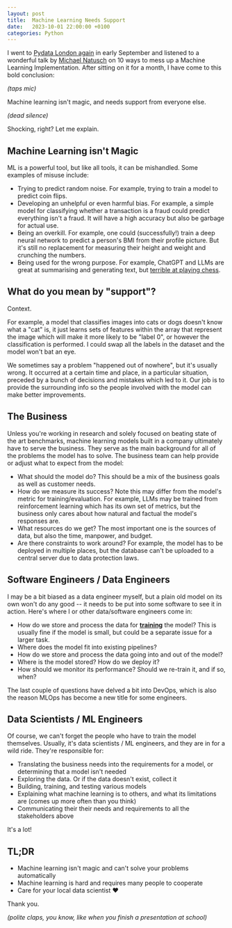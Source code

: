 ```yaml
---
layout: post
title:  Machine Learning Needs Support
date:   2023-10-01 22:00:00 +0100
categories: Python
---
```


I went to [Pydata London again](https://lyndonfan.github.io/meetups/2023/07/05/Pydata-London.html) in early September and listened to a wonderful talk by [Michael Natusch](https://www.linkedin.com/in/cumulyst/?originalSubdomain=uk) on 10 ways to mess up a Machine Learning Implementation. After sitting on it for a month, I have come to this bold conclusion:

_(taps mic)_

Machine learning isn't magic, and needs support from everyone else.

_(dead silence)_

Shocking, right? Let me explain.

## Machine Learning isn't Magic

ML is a powerful tool, but like all tools, it can be mishandled. Some examples of misuse include:

-   Trying to predict random noise. For example, trying to train a model to predict coin flips.
-   Developing an unhelpful or even harmful bias. For example, a simple model for classifying whether a transaction is a fraud could predict everything isn't a fraud. It will have a high accuracy but also be garbage for actual use.
-   Being an overkill. For example, one could (successfully!) train a deep neural network to predict a person's BMI from their profile picture. But it's still no replacement for measuring their height and weight and crunching the numbers.
-   Being used for the wrong purpose. For example, ChatGPT and LLMs are great at summarising and generating text, but [terrible at playing chess](https://www.reddit.com/r/AnarchyChess/comments/10ydnbb/i_placed_stockfish_white_against_chatgpt_black/).

## What do you mean by "support"?

Context.

For example, a model that classifies images into cats or dogs doesn't know what a "cat" is, it just learns sets of features within the array that represent the image which will make it more likely to be "label 0", or however the classification is performed. I could swap all the labels in the dataset and the model won't bat an eye.

We sometimes say a problem "happened out of nowhere", but it's usually wrong. It occurred at a certain time and place, in a particular situation, preceded by a bunch of decisions and mistakes which led to it. Our job is to provide the surrounding info so the people involved with the model can make better improvements.

## The Business

Unless you're working in research and solely focused on beating state of the art benchmarks, machine learning models built in a company ultimately have to serve the business. They serve as the main background for all of the problems the model has to solve. The business team can help provide or adjust what to expect from the model:

-   What should the model do? This should be a mix of the business goals as well as customer needs.
-   How do we measure its success? Note this may differ from the model's metric for training/evaluation. For example, LLMs may be trained from reinforcement learning which has its own set of metrics, but the business only cares about how natural and factual the model's responses are.
-   What resources do we get? The most important one is the sources of data, but also the time, manpower, and budget.
-   Are there constraints to work around? For example, the model has to be deployed in multiple places, but the database can't be uploaded to a central server due to data protection laws.

## Software Engineers / Data Engineers

I may be a bit biased as a data engineer myself, but a plain old model on its own won't do any good -- it needs to be put into some software to see it in action. Here's where I or other data/software engineers come in:

-   How do we store and process the data for **<u>training</u>** the model? This is usually fine if the model is small, but could be a separate issue for a larger task.
-   Where does the model fit into existing pipelines?
-   How do we store and process the data going into and out of the model?
-   Where is the model stored? How do we deploy it?
-   How should we monitor its performance? Should we re-train it, and if so, when?

The last couple of questions have delved a bit into DevOps, which is also the reason MLOps has become a new title for some engineers.

## Data Scientists / ML Engineers

Of course, we can't forget the people who have to train the model themselves. Usually, it's data scientists / ML engineers, and they are in for a wild ride. They're responsible for:

-   Translating the business needs into the requirements for a model, or determining that a model isn't needed
-   Exploring the data. Or if the data doesn't exist, collect it
-   Building, training, and testing various models
-   Explaining what machine learning is to others, and what its limitations are (comes up more often than you think)
-   Communicating their their needs and requirements to all the stakeholders above

It's a lot!

## TL;DR

-   Machine learning isn't magic and can't solve your problems automatically
-   Machine learning is hard and requires many people to cooperate
-   Care for your local data scientist ❤️

Thank you.

_(polite claps, you know, like when you finish a presentation at school)_
